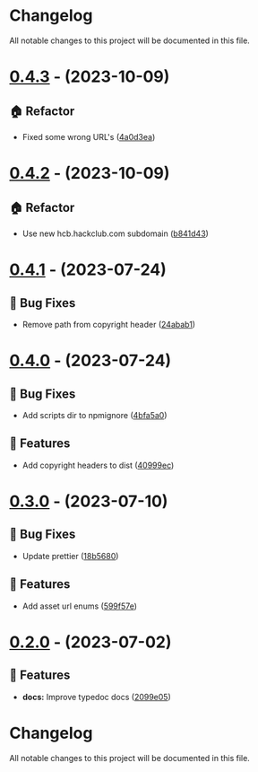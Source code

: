 # Changelog

All notable changes to this project will be documented in this file.

# [0.4.3](https://github.com/devramsean0/hcb.js/compare/v0.4.3...v0.4.3) - (2023-10-09)

## 🏠 Refactor

- Fixed some wrong URL's ([4a0d3ea](https://github.com/devramsean0/hcb.js/commit/4a0d3eae5013bb0129103e94da93bbfd5b8cbcbd))

# [0.4.2](https://github.com/devramsean0/hcb.js/compare/v0.4.2...v0.4.2) - (2023-10-09)

## 🏠 Refactor

- Use new hcb.hackclub.com subdomain ([b841d43](https://github.com/devramsean0/hcb.js/commit/b841d43a0fb3a7725874ce078466614d089d9b18))

# [0.4.1](https://github.com/devramsean0/hcb.js/compare/v0.4.0...v0.4.1) - (2023-07-24)

## 🐛 Bug Fixes

-   Remove path from copyright header ([24abab1](https://github.com/devramsean0/hcb.js/commit/24abab11889547b062dc4af28c995f4c5622f030))

# [0.4.0](https://github.com/devramsean0/hcb.js/compare/v0.3.2...v0.4.0) - (2023-07-24)

## 🐛 Bug Fixes

-   Add scripts dir to npmignore ([4bfa5a0](https://github.com/devramsean0/hcb.js/commit/4bfa5a08ab046a7286365ca90c40a9b7e73b9c16))

## 🚀 Features

-   Add copyright headers to dist ([40999ec](https://github.com/devramsean0/hcb.js/commit/40999ec416b4e6a260ac128ae15f9195793dbb53))

# [0.3.0](https://github.com/sapphiredev/framework/compare/v0.2.0...v0.3.0) - (2023-07-10)

## 🐛 Bug Fixes

-   Update prettier ([18b5680](https://github.com/sapphiredev/framework/commit/18b5680d95c6920f0c2c628dea1dfca6c8613f18))

## 🚀 Features

-   Add asset url enums ([599f57e](https://github.com/sapphiredev/framework/commit/599f57e4506684562d4fe20d5fb8901074486e4a))

# [0.2.0](https://github.com/sapphiredev/framework/compare/v0.1.1...v0.2.0) - (2023-07-02)

## 🚀 Features

-   **docs:** Improve typedoc docs ([2099e05](https://github.com/sapphiredev/framework/commit/2099e059a66ca10309a8cd0252bad53e39b9e122))

# Changelog

All notable changes to this project will be documented in this file.
